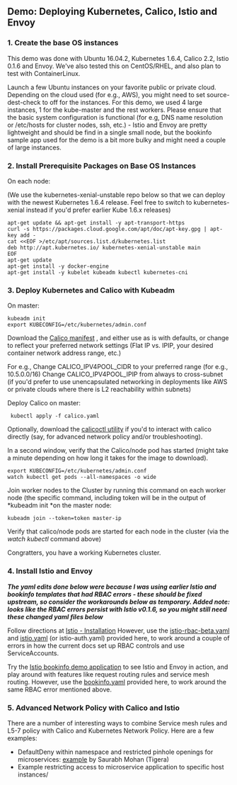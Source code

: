 ## Demo: Deploying Kubernetes, Calico, Istio and Envoy  

### 1. Create the base OS instances

This demo was done with Ubuntu 16.04.2, Kubernetes 1.6.4, Calico 2.2, Istio 0.1.6 and Envoy. We've also tested this on CentOS/RHEL, and also plan to test with ContainerLinux.

Launch a few Ubuntu instances on your favorite public or private cloud. Depending on the cloud used (for e.g., AWS), you might need to set source-dest-check to off for the instances. For this demo, we used 4 large instances, 1 for the kube-master and the rest workers. Please ensure that the basic system configuration is functional (for e.g, DNS name resolution or /etc/hosts for cluster nodes, ssh, etc.) - Istio and Envoy are pretty lightweight and should be find in a single small node, but the bookinfo sample app used for the demo is a bit more bulky and might need a couple of large instances. 

### 2. Install Prerequisite Packages on Base OS Instances


On each node:

(We use the kubernetes-xenial-unstable repo below so that we can deploy with the newest Kubernetes 1.6.4 release. Feel free to switch to kubernetes-xenial instead if you'd prefer earlier Kube 1.6.x releases)

	apt-get update && apt-get install -y apt-transport-https
	curl -s https://packages.cloud.google.com/apt/doc/apt-key.gpg | apt-key add -
	cat <<EOF >/etc/apt/sources.list.d/kubernetes.list
	deb http://apt.kubernetes.io/ kubernetes-xenial-unstable main
	EOF
	apt-get update
 	apt-get install -y docker-engine
	apt-get install -y kubelet kubeadm kubectl kubernetes-cni
	
### 3. Deploy Kubernetes and Calico with Kubeadm

On master:
	
	kubeadm init
	export KUBECONFIG=/etc/kubernetes/admin.conf

	

Download the [Calico manifest](http://docs.projectcalico.org/v2.2/getting-started/kubernetes/installation/hosted/kubeadm/1.6/calico.yaml) , and either use as is with defaults, or change to reflect your preferred network settings (Flat IP vs. IPIP, your desired container network address range, etc.)

For e.g.,
     Change CALICO_IPV4POOL_CIDR to your preferred range (for e.g., 10.5.0.0/16)
     Change CALICO_IPV4POOL_IPIP from always to cross-subnet (if you'd prefer to use unencapsulated networking in deployments like AWS or private clouds where there is L2 reachability within subnets)
 

 
 Deploy Calico on master:
	 
	 kubectl apply -f calico.yaml
	 
 
 Optionally, download the [calicoctl utility](https://github.com/projectcalico/calicoctl/releases/download/v1.2.1/calicoctl)  if you'd to interact with calico directly (say, for advanced network policy and/or troubleshooting).
 
 
In a second window, verify that the Calico/node pod has started (might take a minute depending on how long it takes for the image to download).
	
	export KUBECONFIG=/etc/kubernetes/admin.conf
	watch kubectl get pods --all-namespaces -o wide
	
 
Join worker nodes to the Cluster by running this command on each worker node (the specific command, including token will be in the output of *kubeadm init *on the master node:
	
	kubeadm join --token=token master-ip
	
Verify that calico/node pods are started for each node in the cluster (via the *watch kubectl* command above)

Congratters, you have a working Kubernetes cluster.



### 4. Install Istio and Envoy

***The yaml edits done below were because I was using earlier Istio and bookinfo templates that had RBAC errors - these should be fixed upstream, so consider the workarounds below as temporary. Added note: looks like the RBAC errors persist with Istio v0.1.6, so you might still need these changed yaml files below***

Follow directions at [Istio - Installation](https://istio.io/docs/tasks/installing-istio.html)  However, use the [istio-rbac-beta.yaml](https://gist.githubusercontent.com/kprabhak/9fce025780c2e80d05c08ca493a2ac7a/raw/8e678646347dff87c2bb2de12340624508b58d18/istio-rbac-beta.yaml)   and [istio.yaml](https://gist.githubusercontent.com/kprabhak/9ab1f16b79ab5a6b820fe910ae7b0d03/raw/0c4d13601e790625a6ba8d3da5c0427311335012/istio.yaml)   (or istio-auth.yaml) provided here, to work around a couple of errors in how the current docs set up RBAC controls and use ServiceAccounts.
  
  Try the [Istio bookinfo demo application](https://istio.io/docs/samples/bookinfo.html)  to see Istio and Envoy in action, and play around with features like request routing rules and service mesh routing. However, use the [bookinfo.yaml](https://gist.githubusercontent.com/kprabhak/9fce025780c2e80d05c08ca493a2ac7a/raw/8e678646347dff87c2bb2de12340624508b58d18/bookinfo.yaml)  provided here, to work around the same RBAC error mentioned above.
  
  
  
### 5. Advanced Network Policy with Calico and Istio

There are a number of interesting ways to combine Service mesh rules and L5-7 policy with Calico and Kubernetes Network Policy. Here are a few examples:

- DefaultDeny within namespace and restricted pinhole openings for microservices: [example](https://www.projectcalico.org/network-policy-and-istio-deep-dive/)  by Saurabh Mohan (Tigera)
- Example restricting access to microservice application to specific host instances/




  
